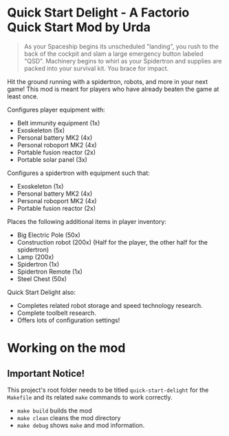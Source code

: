 # Quick Start Delight - A Factorio Quick Start Mod by Urda

> As your Spaceship begins its unscheduled "landing",
> you rush to the back of the cockpit and slam a large emergency button labeled
> "QSD". Machinery begins to whirl as your Spidertron and supplies are packed
> into your survival kit. You brace for impact.

Hit the ground running with a spidertron, robots, and more in your next game!
This mod is meant for players who have already beaten the game at least once.

Configures player equipment with:

- Belt immunity equipment (1x)
- Exoskeleton (5x)
- Personal battery MK2 (4x)
- Personal roboport MK2 (4x)
- Portable fusion reactor (2x)
- Portable solar panel (3x)

Configures a spidertron with equipment such that:

- Exoskeleton (1x)
- Personal battery MK2 (4x)
- Personal roboport MK2 (4x)
- Portable fusion reactor (2x)

Places the following additional items in player inventory:

- Big Electric Pole (50x)
- Construction robot (200x) (Half for the player, the other half for the spidertron)
- Lamp (200x)
- Spidertron (1x)
- Spidertron Remote (1x)
- Steel Chest (50x)

Quick Start Delight also:

- Completes related robot storage and speed technology research.
- Complete toolbelt research.
- Offers lots of configuration settings!

# Working on the mod

## Important Notice!

This project's root folder needs to be titled `quick-start-delight` for the
`Makefile` and its related `make` commands to work correctly.

- `make build` builds the mod
- `make clean` cleans the mod directory
- `make debug` shows `make` and mod information.
